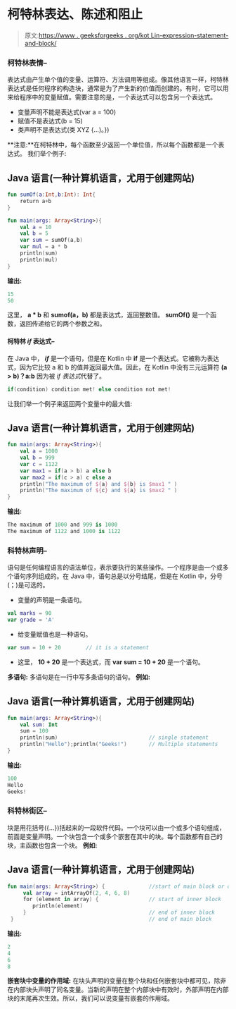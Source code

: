# 柯特林表达、陈述和阻止

> 原文:[https://www . geeksforgeeks . org/kot Lin-expression-statement-and-block/](https://www.geeksforgeeks.org/kotlin-expression-statement-and-block/)

### 柯特林表情–

表达式由产生单个值的变量、运算符、方法调用等组成。像其他语言一样，柯特林表达式是任何程序的构造块，通常是为了产生新的价值而创建的。有时，它可以用来给程序中的变量赋值。需要注意的是，一个表达式可以包含另一个表达式。

*   变量声明不能是表达式(var a = 100)
*   赋值不是表达式(b = 15)
*   类声明不是表达式(类 XYZ {…)。})

**注意:**在柯特林中，每个函数至少返回一个单位值，所以每个函数都是一个表达式。
我们举个例子:

## Java 语言(一种计算机语言，尤用于创建网站)

```kt
fun sumOf(a:Int,b:Int): Int{
    return a+b
}

fun main(args: Array<String>){
    val a = 10
    val b = 5
    var sum = sumOf(a,b)
    var mul = a * b
    println(sum)
    println(mul)
}
```

**输出:**

```kt
15
50
```

这里， **a * b** 和 **sumof(a，b)** 都是表达式，返回整数值。 **sumOf()** 是一个函数，返回传递给它的两个参数之和。

#### 柯特林 *if* 表达式–

在 Java 中， ***if*** 是一个语句，但是在 Kotlin 中 **if** 是一个表达式。它被称为表达式，因为它比较 a 和 b 的值并返回最大值。因此，在 Kotlin 中没有三元运算符 **(a > b)？a:b** 因为被 *if 表达式*代替了。

```kt
if(condition) condition met! else condition not met!
```

让我们举一个例子来返回两个变量中的最大值:

## Java 语言(一种计算机语言，尤用于创建网站)

```kt
fun main(args: Array<String>){
    val a = 1000
    val b = 999
    var c = 1122
    var max1 = if(a > b) a else b
    var max2 = if(c > a) c else a
    println("The maximum of ${a} and ${b} is $max1 " )
    println("The maximum of ${c} and ${a} is $max2 " )
}
```

**输出:**

```kt
The maximum of 1000 and 999 is 1000 
The maximum of 1122 and 1000 is 1122 
```

### 科特林声明–

语句是任何编程语言的语法单位，表示要执行的某些操作。一个程序是由一个或多个语句序列组成的。在 Java 中，语句总是以分号结尾，但是在 Kotlin 中，分号(；)是可选的。

*   变量的声明是一条语句。

```kt
val marks = 90
var grade = 'A' 
```

*   给变量赋值也是一种语句。

```kt
var sum = 10 + 20        // it is a statement
```

*   这里， **10 + 20** 是一个表达式，而 **var sum = 10 + 20** 是一个语句。

**多语句:**
多语句是在一行中写多条语句的语句。
**例如:**

## Java 语言(一种计算机语言，尤用于创建网站)

```kt
fun main(args: Array<String>){
    val sum: Int
    sum = 100
    println(sum)                             // single statement
    println("Hello");println("Geeks!")       // Multiple statements
}
```

**输出:**

```kt
100
Hello
Geeks!
```

### 科特林街区–

块是用花括号({…})括起来的一段软件代码。一个块可以由一个或多个语句组成，前面是变量声明。一个块包含一个或多个嵌套在其中的块。每个函数都有自己的块，主函数也包含一个块。
**例如:**

## Java 语言(一种计算机语言，尤用于创建网站)

```kt
fun main(args: Array<String>) {              //start of main block or outer block
     val array = intArrayOf(2, 4, 6, 8)
     for (element in array) {                // start of inner block
        println(element)
     }                                       // end of inner block
 }                                           // end of main block
```

**输出:**

```kt
2
4
6
8
```

**嵌套块中变量的作用域:**
在块头声明的变量在整个块和任何嵌套块中都可见，除非在内部块头声明了同名变量。当新的声明在整个内部块中有效时，外部声明在内部块的末尾再次生效。所以，我们可以说变量有嵌套的作用域。